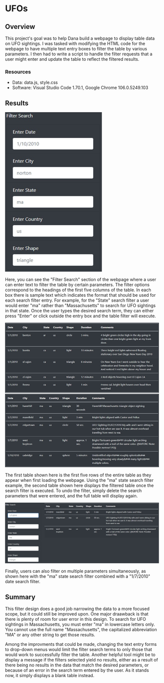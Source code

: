 # UFOs
## Overview

This project's goal was to help Dana build a webpage to display table data on UFO sightings. I was tasked with modifying the HTML code for the webpage to have multiple text entry boxes to filter the table by various parameters. I then had to write a script to handle the filter requests that a user might enter and update the table to reflect the filtered results.

### Resources
- Data: data.js, style.css
- Software: Visual Studio Code 1.70.1, Google Chrome 106.0.5249.103

## Results

![Filter Search](https://github.com/tfish110/UFOs/blob/main/Resources/filter_search.jpg)

Here, you can see the "Filter Search" section of the webpage where a user can enter text to filter the table by certain parameters. The filter options correspond to the headings of the first five columns of the table. In each box there is sample text which indicates the format that should be used for each search filter entry. For example, for the "State" search filter a user would enter "ma" rather than "Massachusetts" to search for UFO sightings in that state. Once the user types the desired search term, they can either press "Enter" or click outside the entry box and the table filter will execute.

![First Five Table Rows](https://github.com/tfish110/UFOs/blob/main/Resources/table_first_5.jpg)
![First Five Massachusetts Table Rows](https://github.com/tfish110/UFOs/blob/main/Resources/table_filtered_ma.jpg)

The first table shown here is the first five rows of the entire table as they appear when first loading the webpage. Using the "ma" state search filter example, the second table shown here displays the filtered table once the search filter is executed. To undo the filter, simply delete the search parameters that were entered, and the full table will display again.

![Multiple Filters Table](https://github.com/tfish110/UFOs/blob/main/Resources/table_filtered_date.jpg)

Finally, users can also filter on multiple parameters simultaneously, as shown here with the "ma" state search filter combined with a "1/7/2010" date search filter.

## Summary

This filter design does a good job narrowing the data to a more focused scope, but it could still be improved upon. One major draawback is that there is plenty of room for user error in this design. To search for UFO sightings in Massachusetts, you must enter "ma" in lowercase letters only. You cannot use the full name "Massachusetts", the capitalized abbreviation "MA" or any other string to get those results.

Among the improvments that could be made, changing the text entry forms to drop-down menus would limit the filter search terms to only those that would work to successfully filter the table. Another helpful tool might be to display a message if the filters selected yield no results, either as a result of there being no results in the data that match the desired parameters, or because of an error in the search term entered by the user. As it stands now, it simply displays a blank table instead.